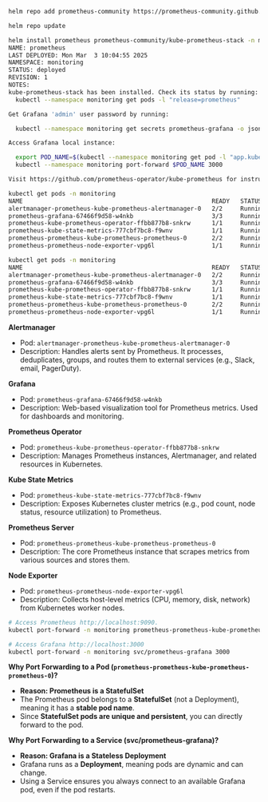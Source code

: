 ```bash
helm repo add prometheus-community https://prometheus-community.github.io/helm-charts
```
```bash
helm repo update
```
```bash
helm install prometheus prometheus-community/kube-prometheus-stack -n monitoring
NAME: prometheus
LAST DEPLOYED: Mon Mar  3 10:04:55 2025
NAMESPACE: monitoring
STATUS: deployed
REVISION: 1
NOTES:
kube-prometheus-stack has been installed. Check its status by running:
  kubectl --namespace monitoring get pods -l "release=prometheus"

Get Grafana 'admin' user password by running:

  kubectl --namespace monitoring get secrets prometheus-grafana -o jsonpath="{.data.admin-password}" | base64 -d ; echo

Access Grafana local instance:

  export POD_NAME=$(kubectl --namespace monitoring get pod -l "app.kubernetes.io/name=grafana,app.kubernetes.io/instance=prometheus" -oname)
  kubectl --namespace monitoring port-forward $POD_NAME 3000

Visit https://github.com/prometheus-operator/kube-prometheus for instructions on how to create & configure Alertmanager and Prometheus instances using the Operator.
```

```bash
kubectl get pods -n monitoring
NAME                                                     READY   STATUS    RESTARTS   AGE
alertmanager-prometheus-kube-prometheus-alertmanager-0   2/2     Running   0          4m1s
prometheus-grafana-67466f9d58-w4nkb                      3/3     Running   0          4m6s
prometheus-kube-prometheus-operator-ffbb877b8-snkrw      1/1     Running   0          4m6s
prometheus-kube-state-metrics-777cbf7bc8-f9wnv           1/1     Running   0          4m6s
prometheus-prometheus-kube-prometheus-prometheus-0       2/2     Running   0          4m
prometheus-prometheus-node-exporter-vpg6l                1/1     Running   0          4m6s
```

```bash
kubectl get pods -n monitoring
NAME                                                     READY   STATUS    RESTARTS   AGE
alertmanager-prometheus-kube-prometheus-alertmanager-0   2/2     Running   0          13m
prometheus-grafana-67466f9d58-w4nkb                      3/3     Running   0          13m
prometheus-kube-prometheus-operator-ffbb877b8-snkrw      1/1     Running   0          13m
prometheus-kube-state-metrics-777cbf7bc8-f9wnv           1/1     Running   0          13m
prometheus-prometheus-kube-prometheus-prometheus-0       2/2     Running   0          13m
prometheus-prometheus-node-exporter-vpg6l                1/1     Running   0          13m
```

**Alertmanager**
- Pod: `alertmanager-prometheus-kube-prometheus-alertmanager-0`
- Description: Handles alerts sent by Prometheus. It processes, deduplicates, groups, and routes them to external services (e.g., Slack, email, PagerDuty).

**Grafana**
- Pod: `prometheus-grafana-67466f9d58-w4nkb`
- Description: Web-based visualization tool for Prometheus metrics. Used for dashboards and monitoring.

**Prometheus Operator**
- Pod: `prometheus-kube-prometheus-operator-ffbb877b8-snkrw`
- Description: Manages Prometheus instances, Alertmanager, and related resources in Kubernetes.

**Kube State Metrics**
- Pod: `prometheus-kube-state-metrics-777cbf7bc8-f9wnv`
- Description: Exposes Kubernetes cluster metrics (e.g., pod count, node status, resource utilization) to Prometheus.

**Prometheus Server**
- Pod: `prometheus-prometheus-kube-prometheus-prometheus-0`
- Description: The core Prometheus instance that scrapes metrics from various sources and stores them.

**Node Exporter**
- Pod: `prometheus-prometheus-node-exporter-vpg6l`
- Description: Collects host-level metrics (CPU, memory, disk, network) from Kubernetes worker nodes.

```bash
# Access Prometheus http://localhost:9090.
kubectl port-forward -n monitoring prometheus-prometheus-kube-prometheus-prometheus-0 9090
```

```bash
# Access Grafana http://localhost:3000
kubectl port-forward -n monitoring svc/prometheus-grafana 3000
```

**Why Port Forwarding to a Pod (`prometheus-prometheus-kube-prometheus-prometheus-0`)?**
- **Reason: Prometheus is a StatefulSet**
- The Prometheus pod belongs to a **StatefulSet** (not a Deployment), meaning it has a **stable pod name**.
- Since **StatefulSet pods are unique and persistent**, you can directly forward to the pod.

**Why Port Forwarding to a Service (svc/prometheus-grafana)?**
- **Reason: Grafana is a Stateless Deployment**
- Grafana runs as a **Deployment**, meaning pods are dynamic and can change.
- Using a Service ensures you always connect to an available Grafana pod, even if the pod restarts.
